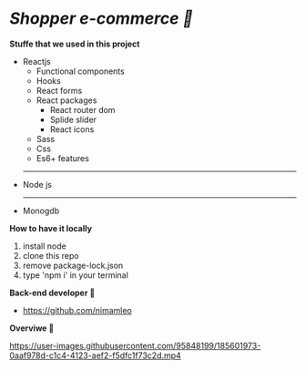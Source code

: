 # *Shopper e-commerce 🛒*

**Stuffe that we used in this project**

- Reactjs
  - Functional components 
  - Hooks
  - React forms
  - React packages
    - React router dom
    - Splide slider
    - React icons
  - Sass
  - Css
  - Es6+ features
  <hr/>
- Node js
  <hr/>
- Monogdb

**How to have it locally**

1. install node
2. clone this repo
3. remove package-lock.json
4. type 'npm i' in your terminal

**Back-end developer 🤵**
  - https://github.com/nimamleo
  
**Overviwe 📀**

https://user-images.githubusercontent.com/95848199/185601973-0aaf978d-c1c4-4123-aef2-f5dfc1f73c2d.mp4
